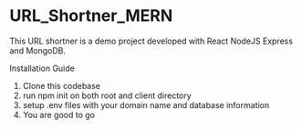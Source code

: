 # URL_Shortner_MERN
This URL shortner is a demo project developed with React NodeJS Express and MongoDB.

Installation Guide

01. Clone this codebase
02. run npm init on both root and client directory
03. setup .env files with your domain name and database information
04. You are good to go
